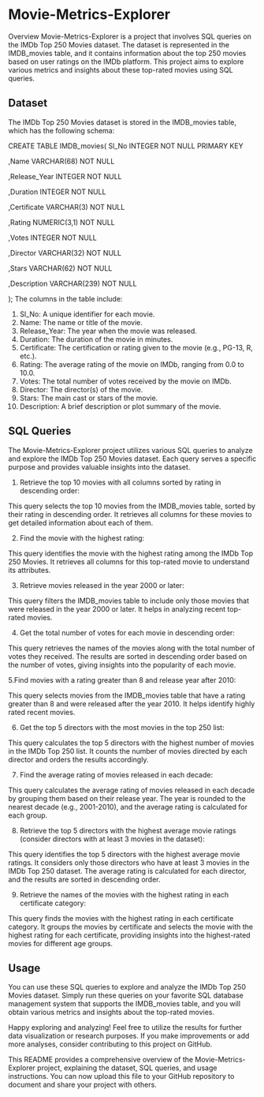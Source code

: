 # Movie-Metrics-Explorer


Overview
Movie-Metrics-Explorer is a project that involves SQL queries on the IMDb Top 250 Movies dataset. The dataset is represented in the IMDB_movies table, and it contains information about the top 250 movies based on user ratings on the IMDb platform. This project aims to explore various metrics and insights about these top-rated movies using SQL queries.

## Dataset
The IMDb Top 250 Movies dataset is stored in the IMDB_movies table, which has the following schema:


CREATE TABLE IMDB_movies(
   Sl_No        INTEGER  NOT NULL PRIMARY KEY 
   
  ,Name         VARCHAR(68) NOT NULL
  
  ,Release_Year INTEGER  NOT NULL
  
  ,Duration     INTEGER  NOT NULL
  
  ,Certificate  VARCHAR(3) NOT NULL
  
  ,Rating       NUMERIC(3,1) NOT NULL
  
  ,Votes        INTEGER  NOT NULL
  
  ,Director     VARCHAR(32) NOT NULL
  
  ,Stars        VARCHAR(62) NOT NULL
  
  ,Description  VARCHAR(239) NOT NULL

);
The columns in the table include:

1. Sl_No: A unique identifier for each movie.
2. Name: The name or title of the movie.
3. Release_Year: The year when the movie was released.
4. Duration: The duration of the movie in minutes.
5. Certificate: The certification or rating given to the movie (e.g., PG-13, R, etc.).
6. Rating: The average rating of the movie on IMDb, ranging from 0.0 to 10.0.
7. Votes: The total number of votes received by the movie on IMDb.
8. Director: The director(s) of the movie.
9. Stars: The main cast or stars of the movie.
10. Description: A brief description or plot summary of the movie.

## SQL Queries
The Movie-Metrics-Explorer project utilizes various SQL queries to analyze and explore the IMDb Top 250 Movies dataset. Each query serves a specific purpose and provides valuable insights into the dataset.

1. Retrieve the top 10 movies with all columns sorted by rating in descending order:

This query selects the top 10 movies from the IMDB_movies table, sorted by their rating in descending order. It retrieves all columns for these movies to get detailed information about each of them.

2. Find the movie with the highest rating:

This query identifies the movie with the highest rating among the IMDb Top 250 Movies. It retrieves all columns for this top-rated movie to understand its attributes.

3. Retrieve movies released in the year 2000 or later:

This query filters the IMDB_movies table to include only those movies that were released in the year 2000 or later. It helps in analyzing recent top-rated movies.

4. Get the total number of votes for each movie in descending order:

This query retrieves the names of the movies along with the total number of votes they received. The results are sorted in descending order based on the number of votes, giving insights into the popularity of each movie.

5.Find movies with a rating greater than 8 and release year after 2010:

This query selects movies from the IMDB_movies table that have a rating greater than 8 and were released after the year 2010. It helps identify highly rated recent movies.

6. Get the top 5 directors with the most movies in the top 250 list:

This query calculates the top 5 directors with the highest number of movies in the IMDb Top 250 list. It counts the number of movies directed by each director and orders the results accordingly.

7. Find the average rating of movies released in each decade:

This query calculates the average rating of movies released in each decade by grouping them based on their release year. The year is rounded to the nearest decade (e.g., 2001-2010), and the average rating is calculated for each group.

8. Retrieve the top 5 directors with the highest average movie ratings (consider directors with at least 3 movies in the dataset):

This query identifies the top 5 directors with the highest average movie ratings. It considers only those directors who have at least 3 movies in the IMDb Top 250 dataset. The average rating is calculated for each director, and the results are sorted in descending order.

9. Retrieve the names of the movies with the highest rating in each certificate category:

This query finds the movies with the highest rating in each certificate category. It groups the movies by certificate and selects the movie with the highest rating for each certificate, providing insights into the highest-rated movies for different age groups.

## Usage
You can use these SQL queries to explore and analyze the IMDb Top 250 Movies dataset. Simply run these queries on your favorite SQL database management system that supports the IMDB_movies table, and you will obtain various metrics and insights about the top-rated movies.

Happy exploring and analyzing! Feel free to utilize the results for further data visualization or research purposes. If you make improvements or add more analyses, consider contributing to this project on GitHub.

This README provides a comprehensive overview of the Movie-Metrics-Explorer project, explaining the dataset, SQL queries, and usage instructions. You can now upload this file to your GitHub repository to document and share your project with others.
